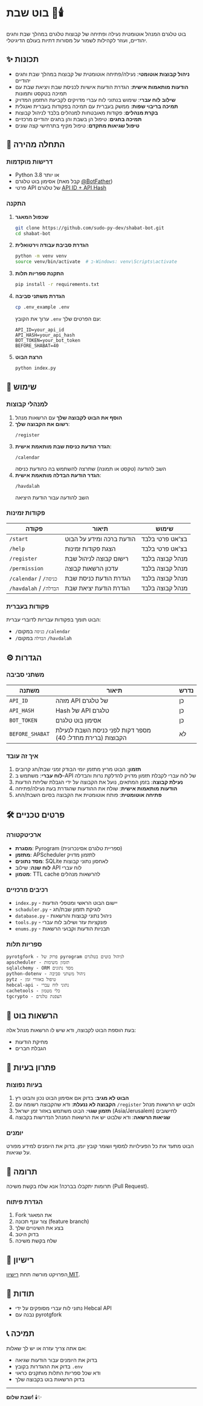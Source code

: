 # בוט שבת 🤖🕯️

בוט טלגרם המנהל אוטומטית נעילה ופתיחה של קבוצות טלגרם במהלך שבת וחגים יהודיים, ועוזר לקהילות לשמור על מסורות דתיות בעולם הדיגיטלי.

## ✨ תכונות

- **ניהול קבוצות אוטומטי**: נעילה/פתיחה אוטומטית של קבוצות במהלך שבת וחגים יהודיים
- **הודעות מותאמות אישית**: הגדרת הודעות אישיות לכניסת שבת ויציאת שבת עם תמיכה בטקסט ותמונות
- **שילוב לוח עברי**: שימוש בנתוני לוח עברי מדויקים לקביעת התזמון המדויק
- **תמיכה בריבוי שפות**: ממשק בעברית עם תמיכה בפקודות בעברית ואנגלית
- **בקרת מנהלים**: פקודות מאובטחות למנהלים בלבד לניהול קבוצות
- **תמיכה בחגים**: טיפול הן בשבת והן בחגים יהודיים מרכזיים
- **טיפול שגיאות מתקדם**: טיפול מקיף בתרחישי קצה שונים

## 🚀 התחלה מהירה

### דרישות מוקדמות

- Python 3.8 או יותר
- אסימון בוט טלגרם (קבל מאת [@BotFather](https://t.me/botfather))
- פרטי API של טלגרם [API ID + API Hash](https://my.telegram.org/auth)

### התקנה

1. **שכפול המאגר**
   ```bash
   git clone https://github.com/sudo-py-dev/shabat-bot.git
   cd shabat-bot
   ```

2. **הגדרת סביבת עבודה וירטואלית**
   ```bash
   python -m venv venv
   source venv/bin/activate  # ב-Windows: venv\Scripts\activate
   ```

3. **התקנת ספריות תלות**
   ```bash
   pip install -r requirements.txt
   ```

4. **הגדרת משתני סביבה**
   ```bash
   cp .env_example .env
   ```

   ערוך את הקובץ `.env` עם הפרטים שלך:
   ```
   API_ID=your_api_id
   API_HASH=your_api_hash
   BOT_TOKEN=your_bot_token
   BEFORE_SHABAT=40
   ```

5. **הרצת הבוט**
   ```bash
   python index.py
   ```
## 📖 שימוש

### למנהלי קבוצות

1. **הוסף את הבוט לקבוצה שלך** עם הרשאות מנהל
2. **רשום את הקבוצה שלך**:
   ```
   /register
   ```
3. **הגדר הודעת כניסת שבת מותאמת אישית**:
   ```
   /calendar
   ```
   השב להודעה (טקסט או תמונה) שתרצה להשתמש בה כהודעת כניסה
4. **הגדר הודעת הבדלה מותאמת אישית**:
   ```
   /havdalah
   ```
   השב להודעה עבור הודעת היציאה

### פקודות זמינות

| פקודה | תיאור | שימוש |
|---------|--------|--------|
| `/start` | הודעת ברכה ומידע על הבוט | בצ'אט פרטי בלבד |
| `/help` | הצגת פקודות זמינות | בצ'אט פרטי בלבד |
| `/register` | רישום קבוצה לניהול שבת | מנהל קבוצה בלבד |
| `/permission` | עדכון הרשאות קבוצה | מנהל קבוצה בלבד |
| `/calendar` / `/כניסה` | הגדרת הודעת כניסת שבת | מנהל קבוצה בלבד |
| `/havdalah` / `/הבדלה` | הגדרת הודעת יציאת שבת | מנהל קבוצה בלבד |

### פקודות בעברית
הבוט תומך בפקודות עבריות לדוברי עברית:
- `/כניסה` במקום `/calendar`
- `/הבדלה` במקום `/havdalah`

## ⚙️ הגדרות

### משתני סביבה

| משתנה | תיאור | נדרש |
|---------|--------|-------|
| `API_ID` | מזהה API של טלגרם | כן |
| `API_HASH` | Hash של API טלגרם | כן |
| `BOT_TOKEN` | אסימון בוט טלגרם | כן |
| `BEFORE_SHABAT` | מספר דקות לפני כניסת השבת לנעילת הקבוצות (ברירת מחדל: 40) | לא |

### איך זה עובד

1. **תזמון**: הבוט מריץ מתזמן יומי הבודק זמני שבת/חג קרובים
2. **לוח עברי**: משתמש ב-API של לוח עברי לקבלת תזמון מדויק להדלקת נרות והבדלה
3. **נעילת קבוצה**: בזמן המתאים, נועל את הקבוצה על ידי הגבלת שליחת הודעות
4. **הודעות מותאמות אישית**: שולח את ההודעות שהגדרת בעת נעילה/פתיחה
5. **פתיחה אוטומטית**: פותח אוטומטית את הקבוצה בסיום השבת/החג

## 🛠️ פרטים טכניים

### ארכיטקטורה

- **מסגרת**: Pyrogram (ספריית טלגרם אסינכרונית)
- **מתזמן**: APScheduler לתזמון מדויק
- **מסד נתונים**: SQLite לאחסון נתוני קבוצות
- **לוח שנה**: שילוב API לוח עברי
- **מטמון**: TTL cache להרשאות מנהלים

### רכיבים מרכזיים

- `index.py` - יישום הבוט הראשי ומטפלי הודעות
- `schaduler.py` - לוגיקת תזמון שבת/חג
- `database.py` - ניהול נתוני קבוצות והרשאות
- `tools.py` - פונקציות עזר ושילוב לוח עברי
- `enums.py` - תבניות הודעות וקבועי הרשאות

### ספריות תלות

```
pyrotgfork - פרוק של pyrogram לניהול בוטים בטלגרם
apscheduler - תזמון משימות
sqlalchemy - ORM מסד נתונים
python-dotenv - ניהול משתני סביבה
pytz - טיפול באזורי זמן
hebcal-api - נתוני לוח עברי
cachetools - כלי מטמון
tgcrypto - הצפנת טלגרם
```

## 📱 הרשאות בוט

בעת הוספת הבוט לקבוצה, ודא שיש לו הרשאות מנהל אלה:
- מחיקת הודעות
- הגבלת חברים

## 🐛 פתרון בעיות

### בעיות נפוצות

1. **הבוט לא מגיב**: בדוק אם אסימון הבוט נכון והבוט רץ
2. **הקבוצה לא ננעלת**: ודא שהקבוצה רשומה עם `/register` ולבוט יש הרשאות מנהל
3. **תזמון שגוי**: הבוט משתמש באזור זמן ישראל (Asia/Jerusalem) לחישובים
4. **שגיאות הרשאה**: ודא שלבוט יש את הרשאות המנהל הנדרשות בקבוצה

### יומנים

הבוט מתעד את כל הפעילויות למסוף ושומר קובץ יומן. בדוק את היומנים למידע מפורט על שגיאות.

## 🤝 תרומה

תרומות יתקבלו בברכה! אנא שלח בקשת משיכה (Pull Request).

### הגדרת פיתוח

1. Fork את המאגר
2. צור ענף תכונה (feature branch)
3. בצע את השינויים שלך
4. בדוק היטב
5. שלח בקשת משיכה

## 📄 רישיון

הפרויקט מורשה תחת [רישיון MIT](LICENSE).

## 🙏 תודות

- נתוני לוח עברי מסופקים על ידי Hebcal API
- נבנה עם pyrotgfork

## 📞 תמיכה

אם אתה צריך עזרה או יש לך שאלות:
- בדוק את היומנים עבור הודעות שגיאה
- בדוק את ההגדרות בקובץ `.env`
- ודא שכל ספריות התלות מותקנים כראוי
- בדוק הרשאות בוט בקבוצה שלך

---

**שבת שלום!** 🕯️✨
